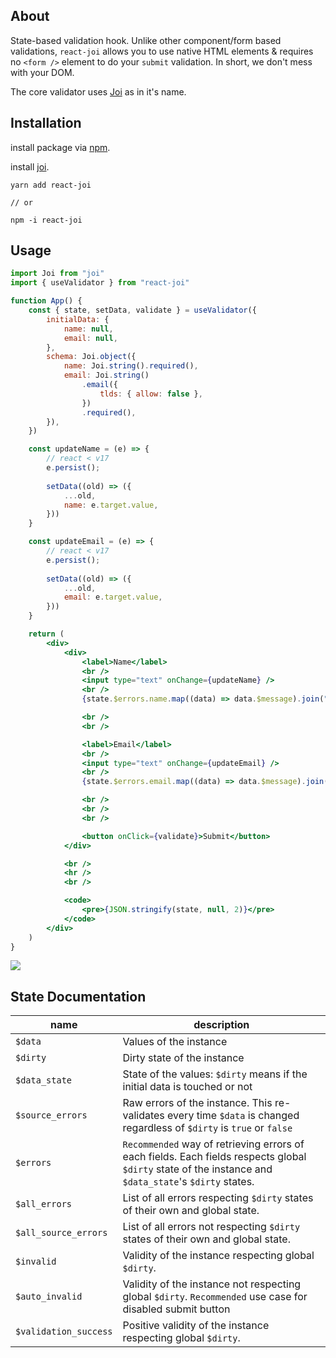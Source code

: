 ## About

State-based validation hook. Unlike other component/form based validations, `react-joi` allows you to use native HTML elements & requires no `<form />` element to do your `submit` validation. In short, we don't mess with your DOM.

The core validator uses [Joi](https://joi.dev/) as in it's name.

## Installation

install package via [npm](https://www.npmjs.com/package/react-joi).

install [joi](https://joi.dev/).

```
yarn add react-joi

// or

npm -i react-joi
```



## Usage

```jsx
import Joi from "joi"
import { useValidator } from "react-joi"

function App() {
    const { state, setData, validate } = useValidator({
        initialData: {
            name: null,
            email: null,
        },
        schema: Joi.object({
            name: Joi.string().required(),
            email: Joi.string()
                .email({
                    tlds: { allow: false },
                })
                .required(),
        }),
    })

    const updateName = (e) => {
		// react < v17
        e.persist();
        
        setData((old) => ({
            ...old,
            name: e.target.value,
        }))
    }

    const updateEmail = (e) => {
		// react < v17
        e.persist();
        
        setData((old) => ({
            ...old,
            email: e.target.value,
        }))
    }

    return (
        <div>
            <div>
                <label>Name</label>
                <br />
                <input type="text" onChange={updateName} />
                <br />
                {state.$errors.name.map((data) => data.$message).join(",")}

                <br />
                <br />

                <label>Email</label>
                <br />
                <input type="text" onChange={updateEmail} />
                <br />
                {state.$errors.email.map((data) => data.$message).join(",")}

                <br />
                <br />
                <br />

                <button onClick={validate}>Submit</button>
            </div>

            <br />
            <hr />
            <br />

            <code>
                <pre>{JSON.stringify(state, null, 2)}</pre>
            </code>
        </div>
    )
}
```

![](https://i.ibb.co/93wndgy/image.png)



## State Documentation

| name                  | description                                                  |
| --------------------- | ------------------------------------------------------------ |
| `$data`               | Values of the instance                                       |
| `$dirty`              | Dirty state of the instance                                  |
| `$data_state`         | State of the values: `$dirty` means if the initial data is touched or not |
| `$source_errors`      | Raw errors of the instance. This re-validates every time `$data` is changed regardless of `$dirty` is `true` or `false` |
| `$errors`             | `Recommended` way of retrieving errors of each fields. Each fields respects global `$dirty` state of the instance and `$data_state`'s `$dirty` states. |
| `$all_errors`         | List of all errors respecting `$dirty` states of their own and global state. |
| `$all_source_errors`  | List of all errors not respecting `$dirty` states of their own and global state. |
| `$invalid`            | Validity of the instance respecting global `$dirty`.         |
| `$auto_invalid`       | Validity of the instance not respecting global `$dirty`. `Recommended` use case for disabled submit button |
| `$validation_success` | Positive validity of the instance respecting global `$dirty`. |